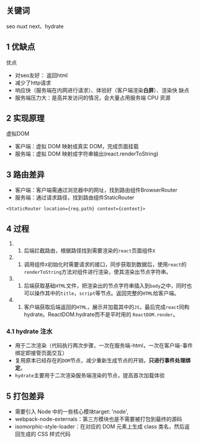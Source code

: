 ## 关键词

seo nuxt next、hydrate

## 1 优缺点
优点
- 对seo友好： 返回html
- 减少了http请求
- 响应快（服务端在内网进行请求）、体验好（客户端渲染**白屏**）、渲染快
缺点
- 服务端压力大：是高并发访问的情况，会大量占用服务端 CPU 资源
## 2 实现原理
虚拟DOM
- 客户端：虚拟 DOM 映射成真实 DOM，完成页面挂载
- 服务端：虚拟 DOM 映射成字符串输出(react.renderToString)

## 3 路由差异

- 客户端：客户端需通过浏览器中的网址，找到路由组件BrowserRouter
- 服务端：通过请求路径，找到路由组件StaticRouter

```JS
<StaticRouter location={req.path} context={context}>
```

## 4 过程

1. 1.  后端拦截路由，根据路径找到需要渲染的`react`页面组件`X`
2. 1.  调用组件`X`初始化时需要请求的接口，同步获取到数据后，使用`react`的`renderToString`方法对组件进行渲染，使其渲染出节点字符串。
3. 1.  后端获取基础`HTML`文件，把渲染出的节点字符串插入到`body`之中，同时也可以操作其中的`title`，`script`等节点。返回完整的`HTML`给客户端。
4. 1.  客户端获取后端返回的`HTML`，展示并加载其中的`JS`，最后完成`react`同构hydrate。ReactDOM.hydrate而不是平时用的 `ReactDOM.render`。
### 4.1 hydrate 注水

- 用于二次渲染（代码执行两次步骤，一次在服务端-html，一次在客户端-事件绑定即接管页面交互）
- 复用原本已经存在的`DOM`节点，减少重新生成节点的开销，**只进行事件处理绑定**。
- `hydrate`主要用于二次渲染服务端渲染的节点，提高首次加载体验

## 5  打包差异

- 需要引入 Node 中的一些核心模块target: 'node',
- webpack-node-externals：第三方模块也是不需要被打包到最终的源码
- isomorphic-style-loader：在对应的 DOM 元素上生成 class 类名，然后返回生成的 CSS 样式代码